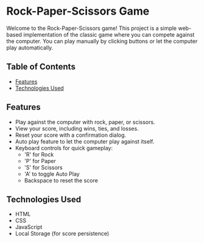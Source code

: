 # Rock-Paper-Scissors Game

Welcome to the Rock-Paper-Scissors game! This project is a simple web-based implementation of the classic game where you can compete against the computer. You can play manually by clicking buttons or let the computer play automatically.

## Table of Contents
- [Features](#features)
- [Technologies Used](#technologies-used)


## Features
- Play against the computer with rock, paper, or scissors.
- View your score, including wins, ties, and losses.
- Reset your score with a confirmation dialog.
- Auto play feature to let the computer play against itself.
- Keyboard controls for quick gameplay:
  - 'R' for Rock
  - 'P' for Paper
  - 'S' for Scissors
  - 'A' to toggle Auto Play
  - Backspace to reset the score

## Technologies Used
- HTML
- CSS
- JavaScript
- Local Storage (for score persistence)


